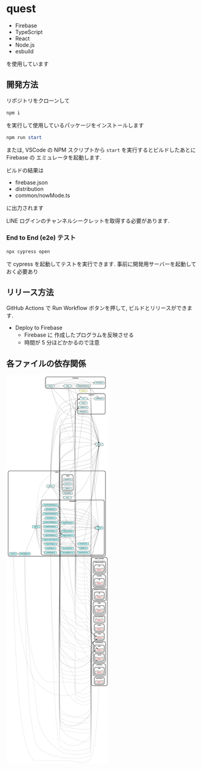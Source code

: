 # quest

- Firebase
- TypeScript
- React
- Node.js
- esbuild

を使用しています

## 開発方法

リポジトリをクローンして

```ps1
npm i
```

を実行して使用しているパッケージをインストールします

```ps1
npm run start
```

または, VSCode の NPM スクリプトから `start` を実行するとビルドしたあとに Firebase の エミュレータを起動します.

ビルドの結果は

- firebase.json
- distribution
- common/nowMode.ts

に出力されます

LINE ログインのチャンネルシークレットを取得する必要があります.

### End to End (e2e) テスト

```ps1
npx cypress open
```

で cypress を起動してテストを実行できます. 事前に開発用サーバーを起動しておく必要あり

## リリース方法

GitHub Actions で Run Workflow ボタンを押して, ビルドとリリースができます.

- Deploy to Firebase
  - Firebase に 作成したプログラムを反映させる
  - 時間が 5 分ほどかかるので注意

## 各ファイルの依存関係

![各ファイルの依存関係のグラフ図](graph.svg)
